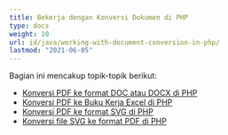 ```yaml
---
title: Bekerja dengan Konversi Dokumen di PHP
type: docs
weight: 10
url: id/java/working-with-document-conversion-in-php/
lastmod: "2021-06-05"
---
```


Bagian ini mencakup topik-topik berikut:

- [Konversi PDF ke format DOC atau DOCX di PHP](/pdf/java/convert-pdf-to-doc-or-docx-format-in-php/)
- [Konversi PDF ke Buku Kerja Excel di PHP](/pdf/java/convert-pdf-to-excel-workbook-in-php/)
- [Konversi PDF ke format SVG di PHP](/pdf/java/convert-pdf-to-svg-format-in-php/)
- [Konversi file SVG ke format PDF di PHP](/pdf/java/convert-svg-file-to-pdf-format-in-php/)